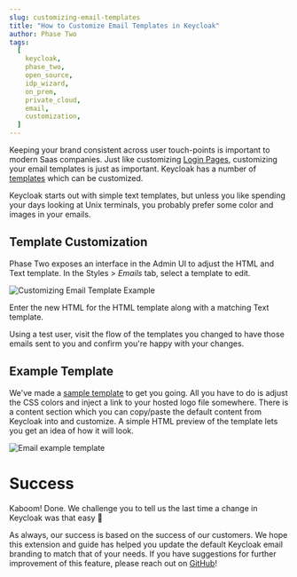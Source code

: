 ```yaml
---
slug: customizing-email-templates
title: "How to Customize Email Templates in Keycloak"
author: Phase Two
tags:
  [
    keycloak,
    phase_two,
    open_source,
    idp_wizard,
    on_prem,
    private_cloud,
    email,
    customization,
  ]
---
```


Keeping your brand consistent across user touch-points is important to modern Saas companies. Just like customizing [Login Pages](https://phasetwo.io/blog/customizing-login-pages), customizing your email templates is just as important. Keycloak has a number of [templates](https://phasetwo.io/docs/getting-started/email#content-templates) which can be customized.

Keycloak starts out with simple text templates, but unless you like spending your days looking at Unix terminals, you probably prefer some color and images in your emails.

## Template Customization

Phase Two exposes an interface in the Admin UI to adjust the HTML and Text template. In the Styles > _Emails_ tab, select a template to edit.

![Customizing Email Template Example](/blog/2024-04-08-email-templates.png)

Enter the new HTML for the HTML template along with a matching Text template.

Using a test user, visit the flow of the templates you changed to have those emails sent to you and confirm you're happy with your changes.

## Example Template

We've made a [sample template](https://github.com/p2-inc/keycloak-theme-template/examples) to get you going. All you have to do is adjust the CSS colors and inject a link to your hosted logo file somewhere. There is a content section which you can copy/paste the default content from Keycloak into and customize. A simple HTML preview of the template lets you get an idea of how it will look.

![Email example template](/blog/2024-04-08-email-example-phaseII.png)

# Success

Kaboom! Done. We challenge you to tell us the last time a change in Keycloak was that easy 💪

As always, our success is based on the success of our customers. We hope this extension and guide has helped you update the default Keycloak email branding to match that of your needs. If you have suggestions for further improvement of this feature, please reach out on [GitHub](https://github.com/p2-inc)!
